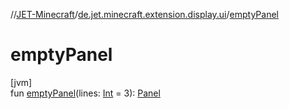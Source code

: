 //[JET-Minecraft](../../index.md)/[de.jet.minecraft.extension.display.ui](index.md)/[emptyPanel](empty-panel.md)

# emptyPanel

[jvm]\
fun [emptyPanel](empty-panel.md)(lines: [Int](https://kotlinlang.org/api/latest/jvm/stdlib/kotlin/-int/index.html) = 3): [Panel](../de.jet.minecraft.tool.display.ui.panel/-panel/index.md)
